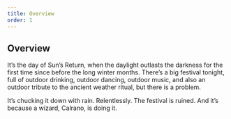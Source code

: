```yaml
---
title: Overview
order: 1
---
```


## Overview

It’s the day of Sun’s Return, when the daylight outlasts the darkness for the first time since before the long winter months. There’s a big festival tonight, full of outdoor drinking, outdoor dancing, outdoor music, and also an outdoor tribute to the ancient weather ritual, but there is a problem.

It’s chucking it down with rain. Relentlessly. The festival is ruined. And it’s because a wizard, Calrano, is doing it.

